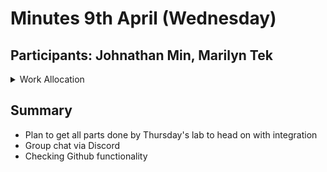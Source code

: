 # Minutes 9th April (Wednesday)
## Participants: Johnathan Min, Marilyn Tek

<details>
<summary>Work Allocation</summary>
```
Johnathan: Finish Part c) and d) (Serial Interface)
Marilyn:   Redo Part c) by modifying internal hardware timer, commit changes to Github
```
</details>

## Summary
- Plan to get all parts done by Thursday's lab to head on with integration
- Group chat via Discord
- Checking Github functionality 

